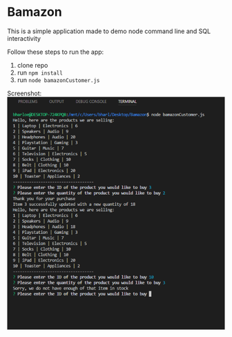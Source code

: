 # Bamazon
This is a simple application made to demo node command line and SQL interactivity 

Follow these steps to run the app:
1. clone repo
2. run `npm install`
3. run `node bamazonCustomer.js`

Screenshot: 
![Alt text](./Screenshot.PNG?raw=true "Optional Title")
